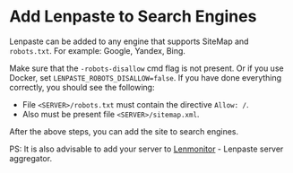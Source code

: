 # Add Lenpaste to Search Engines
Lenpaste can be added to any engine that supports SiteMap and `robots.txt`.
For example: Google, Yandex, Bing.

Make sure that the `-robots-disallow` cmd flag is not present.
Or if you use Docker, set `LENPASTE_ROBOTS_DISALLOW=false`.
If you have done everything correctly, you should see the following:
- File `<SERVER>/robots.txt` must contain the directive `Allow: /`.
- Also must be present file `<SERVER>/sitemap.xml`.

After the above steps, you can add the site to search engines.

PS: It is also advisable to add your server to [Lenmonitor](https://monitor.lcomrade.su/add?srv=lenpaste) - Lenpaste server aggregator.
